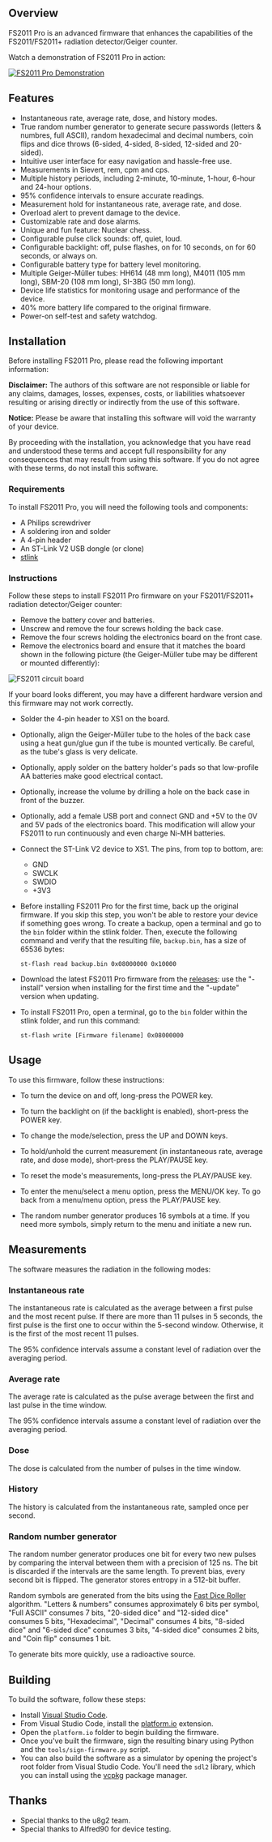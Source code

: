 ## Overview

FS2011 Pro is an advanced firmware that enhances the capabilities of the FS2011/FS2011+ radiation detector/Geiger counter.

Watch a demonstration of FS2011 Pro in action:

[![FS2011 Pro Demonstration](docs/img/fs2011pro-video.jpg)](https://www.youtube.com/watch?v=7dpVG1jSLn8)

## Features

* Instantaneous rate, average rate, dose, and history modes.
* True random number generator to generate secure passwords (letters & numbres, full ASCII), random hexadecimal and decimal numbers, coin flips and dice throws (6-sided, 4-sided, 8-sided, 12-sided and 20-sided).
* Intuitive user interface for easy navigation and hassle-free use.
* Measurements in Sievert, rem, cpm and cps.
* Multiple history periods, including 2-minute, 10-minute, 1-hour, 6-hour and 24-hour options.
* 95% confidence intervals to ensure accurate readings.
* Measurement hold for instantaneous rate, average rate, and dose.
* Overload alert to prevent damage to the device.
* Customizable rate and dose alarms.
* Unique and fun feature: Nuclear chess.
* Configurable pulse click sounds: off, quiet, loud.
* Configurable backlight: off, pulse flashes, on for 10 seconds, on for 60 seconds, or always on.
* Configurable battery type for battery level monitoring.
* Multiple Geiger-Müller tubes: HH614 (48 mm long), M4011 (105 mm long), SBM-20 (108 mm long), SI-3BG (50 mm long).
* Device life statistics for monitoring usage and performance of the device.
* 40% more battery life compared to the original firmware.
* Power-on self-test and safety watchdog.

## Installation

Before installing FS2011 Pro, please read the following important information:

__Disclaimer:__ The authors of this software are not responsible or liable for any claims, damages, losses, expenses, costs, or liabilities whatsoever resulting or arising directly or indirectly from the use of this software.

__Notice:__ Please be aware that installing this software will void the warranty of your device.

By proceeding with the installation, you acknowledge that you have read and understood these terms and accept full responsibility for any consequences that may result from using this software. If you do not agree with these terms, do not install this software.

### Requirements

To install FS2011 Pro, you will need the following tools and components:

* A Philips screwdriver
* A soldering iron and solder
* A 4-pin header
* An ST-Link V2 USB dongle (or clone)
* [stlink][stlink-link]

### Instructions

Follow these steps to install FS2011 Pro firmware on your FS2011/FS2011+ radiation detector/Geiger counter:

* Remove the battery cover and batteries.
* Unscrew and remove the four screws holding the back case.
* Remove the four screws holding the electronics board on the front case.
* Remove the electronics board and ensure that it matches the board shown in the following picture (the Geiger-Müller tube may be different or mounted differently):

![FS2011 circuit board](docs/img/fs2011-board.jpg)

If your board looks different, you may have a different hardware version and this firmware may not work correctly.

* Solder the 4-pin header to XS1 on the board.
* Optionally, align the Geiger-Müller tube to the holes of the back case using a heat gun/glue gun if the tube is mounted vertically. Be careful, as the tube's glass is very delicate.
* Optionally, apply solder on the battery holder's pads so that low-profile AA batteries make good electrical contact.
* Optionally, increase the volume by drilling a hole on the back case in front of the buzzer.
* Optionally, add a female USB port and connect GND and +5V to the 0V and 5V pads of the electronics board. This modification will allow your FS2011 to run continuously and even charge Ni-MH batteries.
* Connect the ST-Link V2 device to XS1. The pins, from top to bottom, are:
  * GND
  * SWCLK
  * SWDIO
  * +3V3
* Before installing FS2011 Pro for the first time, back up the original firmware. If you skip this step, you won't be able to restore your device if something goes wrong. To create a backup, open a terminal and go to the `bin` folder within the stlink folder. Then, execute the following command and verify that the resulting file, `backup.bin`, has a size of 65536 bytes:

  ```
  st-flash read backup.bin 0x08000000 0x10000
  ```
* Download the latest FS2011 Pro firmware from the [releases][releases-link]: use the "-install" version when installing for the first time and the "-update" version when updating.
* To install FS2011 Pro, open a terminal, go to the `bin` folder within the stlink folder, and run this command:

  ```
  st-flash write [Firmware filename] 0x08000000
  ```

## Usage

To use this firmware, follow these instructions:

* To turn the device on and off, long-press the POWER key.
* To turn the backlight on (if the backlight is enabled), short-press the POWER key.

* To change the mode/selection, press the UP and DOWN keys.

* To hold/unhold the current measurement (in instantaneous rate, average rate, and dose mode), short-press the PLAY/PAUSE key.
* To reset the mode's measurements, long-press the PLAY/PAUSE key.

* To enter the menu/select a menu option, press the MENU/OK key. To go back from a menu/menu option, press the PLAY/PAUSE key.

* The random number generator produces 16 symbols at a time. If you need more symbols, simply return to the menu and initiate a new run.

## Measurements

The software measures the radiation in the following modes:

### Instantaneous rate

The instantaneous rate is calculated as the average between a first pulse and the most recent pulse. If there are more than 11 pulses in 5 seconds, the first pulse is the first one to occur within the 5-second window. Otherwise, it is the first of the most recent 11 pulses.

The 95% confidence intervals assume a constant level of radiation over the averaging period.

### Average rate

The average rate is calculated as the pulse average between the first and last pulse in the time window.

The 95% confidence intervals assume a constant level of radiation over the averaging period.

### Dose

The dose is calculated from the number of pulses in the time window.

### History

The history is calculated from the instantaneous rate, sampled once per second.

### Random number generator

The random number generator produces one bit for every two new pulses by comparing the interval between them with a precision of 125 ns. The bit is discarded if the intervals are the same length. To prevent bias, every second bit is flipped. The generator stores entropy in a 512-bit buffer.

Random symbols are generated from the bits using the [Fast Dice Roller](https://arxiv.org/abs/1304.1916) algorithm. "Letters & numbers" consumes approximately 6 bits per symbol, "Full ASCII" consumes 7 bits, "20-sided dice" and "12-sided dice" consumes 5 bits, "Hexadecimal", "Decimal" consumes 4 bits, "8-sided dice" and "6-sided dice" consumes 3 bits, "4-sided dice" consumes 2 bits, and "Coin flip" consumes 1 bit.

To generate bits more quickly, use a radioactive source.

## Building

To build the software, follow these steps:

* Install [Visual Studio Code][vscode-link].
* From Visual Studio Code, install the [platform.io][platformio-link] extension.
* Open the `platform.io` folder to begin building the firmware.
* Once you've built the firmware, sign the resulting binary using Python and the `tools/sign-firmware.py` script.
* You can also build the software as a simulator by opening the project's root folder from Visual Studio Code. You'll need the `sdl2` library, which you can install using the [vcpkg][vcpkg-link] package manager.

## Thanks

* Special thanks to the u8g2 team.
* Special thanks to Alfred90 for device testing.

[stlink-link]: https://github.com/stlink-org/stlink/releases
[releases-link]: https://github.com/Gissio/fs2011pro/releases
[vscode-link]: https://code.visualstudio.com/
[platformio-link]: https://platform.io/
[vcpkg-link]: https://vcpkg.io/en/getting-started.html
